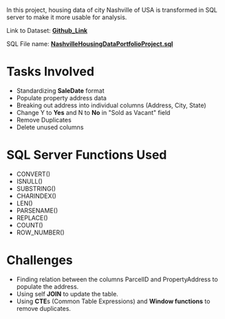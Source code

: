 In this project, housing data of city Nashville of USA is transformed in SQL server to make it more usable for analysis.

Link to Dataset: **[Github_Link](https://github.com/AlexTheAnalyst/PortfolioProjects/blob/main/Nashville%20Housing%20Data%20for%20Data%20Cleaning.xlsx)**

SQL File name: **[NashvilleHousingDataPortfolioProject.sql](https://github.com/ChristyTheAnalyst/PortfolioProjects/blob/main/Data_Cleaning_Using_SQL/NashvilleHousingDataPortfolioProject.sql)**

# Tasks Involved
- Standardizing **SaleDate** format
- Populate property address data
- Breaking out address into individual columns (Address, City, State)
- Change Y to **Yes** and N to **No** in "Sold as Vacant" field
- Remove Duplicates
- Delete unused columns

# SQL Server Functions Used
- CONVERT()
- ISNULL()
- SUBSTRING()
- CHARINDEX()
- LEN()
- PARSENAME()
- REPLACE()
- COUNT()
- ROW_NUMBER()

# Challenges
- Finding relation between the columns ParcelID and PropertyAddress to populate the address.
- Using self **JOIN** to update the table.
- Using **CTE**s (Common Table Expressions) and **Window functions** to remove duplicates.
